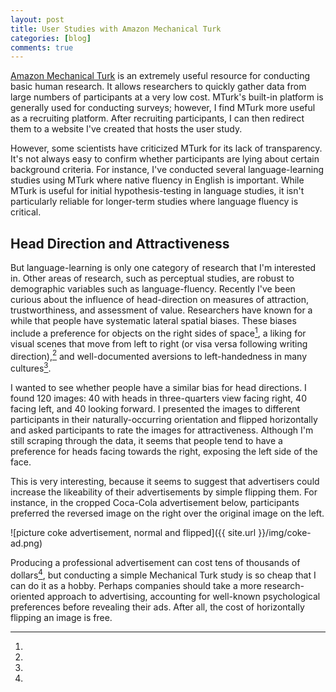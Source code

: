 ```yaml
---
layout: post
title: User Studies with Amazon Mechanical Turk
categories: [blog]
comments: true
---
```


[Amazon Mechanical Turk](https://www.mturk.com/mturk/welcome) is an extremely useful resource for conducting basic human research. It allows researchers to quickly gather data from large numbers of participants at a very low cost. MTurk's built-in platform is generally used for conducting surveys; however, I find MTurk more useful as a recruiting platform. After recruiting participants, I can then redirect them to a website I've created that hosts the user study.

However, some scientists have criticized MTurk for its lack of transparency. It's not always easy to confirm whether participants are lying about certain background criteria. For instance, I've conducted several language-learning studies using MTurk where native fluency in English is important. While MTurk is useful for initial hypothesis-testing in language studies, it isn't particularly reliable for longer-term studies where language fluency is critical.

## Head Direction and Attractiveness

But language-learning is only one category of research that I'm interested in. Other areas of research, such as perceptual studies, are robust to demographic variables such as language-fluency. Recently I've been curious about the influence of head-direction on measures of attraction, trustworthiness, and assessment of value. Researchers have known for a while that people have systematic lateral spatial biases. These biases include a preference for objects on the right sides of space[^1], a liking for visual scenes that move from left to right (or visa versa following writing direction),[^2] and well-documented aversions to left-handedness in many cultures[^3].

I wanted to see whether people have a similar bias for head directions. I found 120 images: 40 with heads in three-quarters view facing right, 40 facing left, and 40 looking forward. I presented the images to different participants in their naturally-occurring orientation and flipped horizontally and asked participants to rate the images for attractiveness. Although I'm still scraping through the data, it seems that people tend to have a preference for heads facing towards the right, exposing the left side of the face.

This is very interesting, because it seems to suggest that advertisers could increase the likeability of their advertisements by simple flipping them. For instance, in the cropped Coca-Cola advertisement below, participants preferred the reversed image on the right over the original image on the left.

![picture coke advertisement, normal and flipped]({{ site.url }}/img/coke-ad.png)

Producing a professional advertisement can cost tens of thousands of dollars[^4], but conducting a simple Mechanical Turk study is so cheap that I can do it as a hobby. Perhaps companies should take a more research-oriented approach to advertising, accounting for well-known psychological preferences before revealing their ads. After all, the cost of horizontally flipping an image is free.

[^1]:
[^2]:
[^3]:
[^4]: